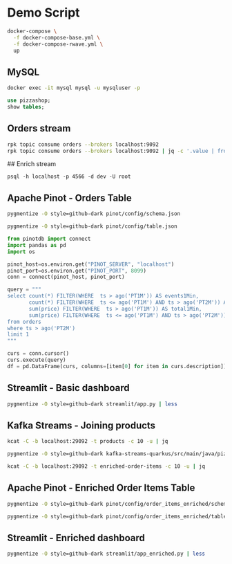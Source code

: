 # Demo Script

```bash
docker-compose \
  -f docker-compose-base.yml \
  -f docker-compose-rwave.yml \
  up
```

## MySQL

```bash
docker exec -it mysql mysql -u mysqluser -p
```

```sql
use pizzashop;
show tables;
```

## Orders stream

```bash
rpk topic consume orders --brokers localhost:9092
rpk topic consume orders --brokers localhost:9092 | jq -c '.value | fromjson'
```

## Enrich stream

```
psql -h localhost -p 4566 -d dev -U root
```

## Apache Pinot - Orders Table

```bash
pygmentize -O style=github-dark pinot/config/schema.json
```

```bash
pygmentize -O style=github-dark pinot/config/table.json
```

```python
from pinotdb import connect
import pandas as pd
import os

pinot_host=os.environ.get("PINOT_SERVER", "localhost")
pinot_port=os.environ.get("PINOT_PORT", 8099)
conn = connect(pinot_host, pinot_port)

query = """
select count(*) FILTER(WHERE  ts > ago('PT1M')) AS events1Min,
       count(*) FILTER(WHERE  ts <= ago('PT1M') AND ts > ago('PT2M')) AS events1Min2Min,
       sum(price) FILTER(WHERE  ts > ago('PT1M')) AS total1Min,
       sum(price) FILTER(WHERE  ts <= ago('PT1M') AND ts > ago('PT2M')) AS total1Min2Min
from orders 
where ts > ago('PT2M')
limit 1
"""

curs = conn.cursor()
curs.execute(query)
df = pd.DataFrame(curs, columns=[item[0] for item in curs.description])
```

## Streamlit - Basic dashboard

```bash
pygmentize -O style=github-dark streamlit/app.py | less
```


## Kafka Streams - Joining products

```bash
kcat -C -b localhost:29092 -t products -c 10 -u | jq
```

```bash
pygmentize -O style=github-dark kafka-streams-quarkus/src/main/java/pizzashop/streams/TopologyProducer.java | less
```

```bash
kcat -C -b localhost:29092 -t enriched-order-items -c 10 -u | jq
```

## Apache Pinot - Enriched Order Items Table


```bash
pygmentize -O style=github-dark pinot/config/order_items_enriched/schema.json | less
```

```bash
pygmentize -O style=github-dark pinot/config/order_items_enriched/table.json | less
```

## Streamlit - Enriched dashboard

```bash
pygmentize -O style=github-dark streamlit/app_enriched.py | less
```
